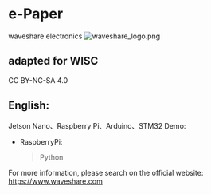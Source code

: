 ﻿# e-Paper  
waveshare electronics
![waveshare_logo.png](waveshare_logo.png)

## adapted for WISC
CC BY-NC-SA 4.0

## English:  
Jetson Nano、Raspberry Pi、Arduino、STM32 Demo:  
* RaspberryPi:
    > Python
    
For more information, please search on the official website:   
https://www.waveshare.com




